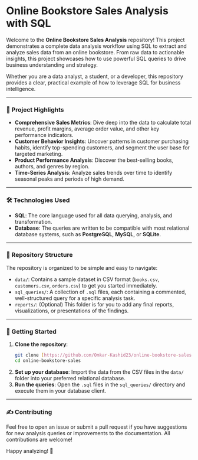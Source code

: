 # Online Bookstore Sales Analysis with SQL

Welcome to the **Online Bookstore Sales Analysis** repository! This project demonstrates a complete data analysis workflow using SQL to extract and analyze sales data from an online bookstore. From raw data to actionable insights, this project showcases how to use powerful SQL queries to drive business understanding and strategy.

Whether you are a data analyst, a student, or a developer, this repository provides a clear, practical example of how to leverage SQL for business intelligence.

---

### 🌟 Project Highlights

* **Comprehensive Sales Metrics**: Dive deep into the data to calculate total revenue, profit margins, average order value, and other key performance indicators.
* **Customer Behavior Insights**: Uncover patterns in customer purchasing habits, identify top-spending customers, and segment the user base for targeted marketing.
* **Product Performance Analysis**: Discover the best-selling books, authors, and genres by region.
* **Time-Series Analysis**: Analyze sales trends over time to identify seasonal peaks and periods of high demand.

---

### 🛠️ Technologies Used

* **SQL**: The core language used for all data querying, analysis, and transformation.
* **Database**: The queries are written to be compatible with most relational database systems, such as **PostgreSQL**, **MySQL**, or **SQLite**.

---

### 📂 Repository Structure

The repository is organized to be simple and easy to navigate:

* `data/`: Contains a sample dataset in CSV format (`books.csv`, `customers.csv`, `orders.csv`) to get you started immediately.
* `sql_queries/`: A collection of `.sql` files, each containing a commented, well-structured query for a specific analysis task.
* `reports/`: (Optional) This folder is for you to add any final reports, visualizations, or presentations of the findings.

---

### 🚀 Getting Started

1.  **Clone the repository**:
    ```bash
    git clone [https://github.com/Omkar-Kashid23/online-bookstore-sales.git](https://github.com/Omkar-Kashid23/online-bookstore-sales.git)
    cd online-bookstore-sales
    ```
2.  **Set up your database**: Import the data from the CSV files in the `data/` folder into your preferred relational database.
3.  **Run the queries**: Open the `.sql` files in the `sql_queries/` directory and execute them in your database client.

---

### ✍️ Contributing

Feel free to open an issue or submit a pull request if you have suggestions for new analysis queries or improvements to the documentation. All contributions are welcome!

Happy analyzing! 🚀
